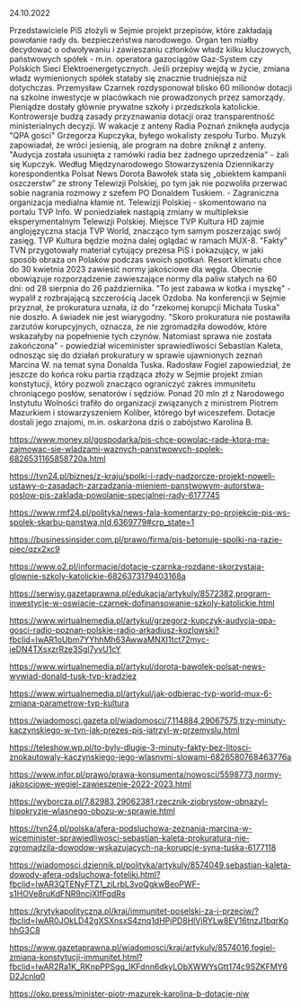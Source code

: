 24.10.2022

Przedstawiciele PiS złożyli w Sejmie projekt przepisów, które zakładają powołanie rady ds. bezpieczeństwa narodowego. Organ ten miałby decydować o odwoływaniu i zawieszaniu członków władz kilku kluczowych, państwowych spółek - m.in. operatora gazociągów Gaz-System czy Polskich Sieci Elektroenergetycznych. Jeśli przepisy wejdą w życie, zmiana władz wymienionych spółek stałaby się znacznie trudniejsza niż dotychczas. Przemysław Czarnek rozdysponował blisko 60 milionów dotacji na szkolne inwestycje w placówkach nie prowadzonych przez samorządy. Pieniądze dostały głównie prywatne szkoły i przedszkola katolickie. Kontrowersje budzą zasady przyznawania dotacji oraz transparentność ministerialnych decyzji. W wakacje z anteny Radia Poznań zniknęła audycja "QPA gości" Grzegorza Kupczyka, byłego wokalisty zespołu Turbo. Muzyk zapowiadał, że wróci jesienią, ale program na dobre zniknął z anteny. "Audycja została usunięta z ramówki radia bez żadnego uprzedzenia" - żali się Kupczyk. Według Międzynarodowego Stowarzyszenia Dziennikarzy korespondentka Polsat News Dorota Bawołek stała się „obiektem kampanii oszczerstw” ze strony Telewizji Polskiej, po tym jak nie pozwoliła przerwać sobie nagrania rozmowy z szefem PO Donaldem Tuskiem. - Zagraniczna organizacja medialna kłamie nt. Telewizji Polskiej - skomentowano na portalu TVP Info. W poniedziałek nastąpią zmiany w multipleksie eksperymentalnym Telewizji Polskiej. Miejsce TVP Kultura HD zajmie anglojęzyczna stacja TVP World, znacząco tym samym poszerzając swój zasięg. TVP Kultura będzie można dalej oglądać w ramach MUX-8. "Fakty" TVN przygotowały materiał cytujący prezesa PiS i pokazujący, w jaki sposób obraża on Polaków podczas swoich spotkań. Resort klimatu chce do 30 kwietnia 2023 zawiesić normy jakościowe dla węgla. Obecnie obowiązuje rozporządzenie zawieszające normy dla paliw stałych na 60 dni: od 28 sierpnia do 26 października. "To jest zabawa w kotka i myszkę" - wypalił z rozbrajającą szczerością Jacek Ozdoba. Na konferencji w Sejmie przyznał, że prokuratura uznała, iż do "rzekomej korupcji Michała Tuska" nie doszło. A świadek nie jest wiarygodny. "Skoro prokuratura nie postawiła zarzutów korupcyjnych, oznacza, że nie zgromadziła dowodów, które wskazałyby na popełnienie tych czynów. Natomiast sprawa nie została zakończona" - powiedział wiceminister sprawiedliwości Sebastian Kaleta, odnosząc się do działań prokuratury w sprawie ujawnionych zeznań Marcina W. na temat syna Donalda Tuska. Radosław Fogiel zapowiedział, że jeszcze do końca roku partia rządząca złoży w Sejmie projekt zmian konstytucji, który pozwoli znacząco ograniczyć zakres immunitetu chroniącego posłów, senatorów i sędziów. Ponad 20 mln zł z Narodowego Instytutu Wolności trafiło do organizacji związanych z ministrem Piotrem Mazurkiem i stowarzyszeniem Koliber, którego był wiceszefem. Dotacje dostali jego znajomi, m.in. oskarżona dziś o zabójstwo Karolina B.

https://www.money.pl/gospodarka/pis-chce-powolac-rade-ktora-ma-zajmowac-sie-wladzami-waznych-panstwowych-spolek-6826531165858720a.html

https://tvn24.pl/biznes/z-kraju/spolki-i-rady-nadzorcze-projekt-noweli-ustawy-o-zasadach-zarzadzania-mieniem-panstwowym-autorstwa-poslow-pis-zaklada-powolanie-specjalnej-rady-6177745

https://www.rmf24.pl/polityka/news-fala-komentarzy-po-projekcie-pis-ws-spolek-skarbu-panstwa,nId,6369779#crp_state=1

https://businessinsider.com.pl/prawo/firma/pis-betonuje-spolki-na-razie-piec/qzx2xc9

https://www.o2.pl/informacje/dotacje-czarnka-rozdane-skorzystaja-glownie-szkoly-katolickie-6826373179403168a

https://serwisy.gazetaprawna.pl/edukacja/artykuly/8572382,program-inwestycje-w-oswiacie-czarnek-dofinansowanie-szkoly-katolickie.html

https://www.wirtualnemedia.pl/artykul/grzegorz-kupczyk-audycja-qpa-gosci-radio-poznan-polskie-radio-arkadiusz-kozlowski?fbclid=IwAR1oUbm7YYhhMh63AwwaMNXI1tct72myc-ieDN4TXsxzrRze3Sgl7yvU1cY

https://www.wirtualnemedia.pl/artykul/dorota-bawolek-polsat-news-wywiad-donald-tusk-tvp-kradziez

https://www.wirtualnemedia.pl/artykul/jak-odbierac-tvp-world-mux-6-zmiana-parametrow-tvp-kultura

https://wiadomosci.gazeta.pl/wiadomosci/7,114884,29067575,trzy-minuty-kaczynskiego-w-tvn-jak-prezes-pis-jatrzyl-w-przemyslu.html

https://teleshow.wp.pl/to-byly-dlugie-3-minuty-fakty-bez-litosci-znokautowaly-kaczynskiego-jego-wlasnymi-slowami-6826580768463776a

https://www.infor.pl/prawo/prawa-konsumenta/nowosci/5598773,normy-jakosciowe-wegiel-zawieszenie-2022-2023.html

https://wyborcza.pl/7,82983,29062381,rzecznik-ziobrystow-obnazyl-hipokryzje-wlasnego-obozu-w-sprawie.html

https://tvn24.pl/polska/afera-podsluchowa-zeznania-marcina-w-wiceminister-sprawiedliwosci-sebastian-kaleta-prokuratura-nie-zgromadzila-dowodow-wskazujacych-na-korupcje-syna-tuska-6177118

https://wiadomosci.dziennik.pl/polityka/artykuly/8574049,sebastian-kaleta-dowody-afera-odsluchowa-foteliki.html?fbclid=IwAR3QTENyFTZ1_ziLrbL3voQgkwBeoPWF-s1HOVe8ruKdFNR9ncjXIfFqdRs

https://krytykapolityczna.pl/kraj/immunitet-poselski-za-i-przeciw/?fbclid=IwAR0JOkLD42gXSXnsxS4znq1dHPjPD8HlVjRYLw8EV16tnzJ1bqrKohhG3C8

https://www.gazetaprawna.pl/wiadomosci/kraj/artykuly/8574016,fogiel-zmiana-konstytucji-immunitet.html?fbclid=IwAR2Ra1K_RKnpPPSgq_IKFdnn6dkyLObXWWYsGtt174c9SZKFMY6D2Jcnlq0

https://oko.press/minister-piotr-mazurek-karolina-b-dotacje-niw